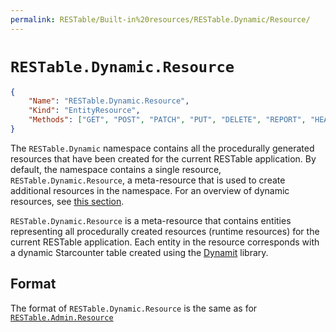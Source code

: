 ```yaml
---
permalink: RESTable/Built-in%20resources/RESTable.Dynamic/Resource/
---
```


# `RESTable.Dynamic.Resource`

```json
{
    "Name": "RESTable.Dynamic.Resource",
    "Kind": "EntityResource",
    "Methods": ["GET", "POST", "PATCH", "PUT", "DELETE", "REPORT", "HEAD"]
}
```

The `RESTable.Dynamic` namespace contains all the procedurally generated resources that have been created for the current RESTable application. By default, the namespace contains a single resource, `RESTable.Dynamic.Resource`, a meta-resource that is used to create additional resources in the namespace. For an overview of dynamic resources, see [this section](../../../Administering%20a%20RESTable%20API/Dynamic%20resources).

`RESTable.Dynamic.Resource` is a meta-resource that contains entities representing all procedurally created resources (runtime resources) for the current RESTable application. Each entity in the resource corresponds with a dynamic Starcounter table created using the [Dynamit](https://github.com/Mopedo/Dynamit) library.

## Format

The format of `RESTable.Dynamic.Resource` is the same as for [`RESTable.Admin.Resource`](../../RESTable.Admin/Resource)
